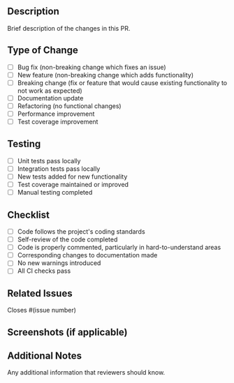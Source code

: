 ## Description

Brief description of the changes in this PR.

## Type of Change

- [ ] Bug fix (non-breaking change which fixes an issue)
- [ ] New feature (non-breaking change which adds functionality)
- [ ] Breaking change (fix or feature that would cause existing functionality to not work as expected)
- [ ] Documentation update
- [ ] Refactoring (no functional changes)
- [ ] Performance improvement
- [ ] Test coverage improvement

## Testing

- [ ] Unit tests pass locally
- [ ] Integration tests pass locally
- [ ] New tests added for new functionality
- [ ] Test coverage maintained or improved
- [ ] Manual testing completed

## Checklist

- [ ] Code follows the project's coding standards
- [ ] Self-review of the code completed
- [ ] Code is properly commented, particularly in hard-to-understand areas
- [ ] Corresponding changes to documentation made
- [ ] No new warnings introduced
- [ ] All CI checks pass

## Related Issues

Closes #(issue number)

## Screenshots (if applicable)

## Additional Notes

Any additional information that reviewers should know.
